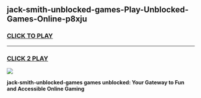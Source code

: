 
## jack-smith-unblocked-games-Play-Unblocked-Games-Online-p8xju
<h3>
<a href="https://premium76.site?title=jack-smith-unblocked-games&ref=25A">CLICK TO PLAY</a></h3>
<hr>

<h3>
<a href="https://premium76.site?title=jack-smith-unblocked-games&ref=25A">CLICK 2 PLAY</a>
  
</h3>

<a href="https://premium76.site?title=jack-smith-unblocked-games&ref=25A"><img src="https://clearcache.store/games.png"></a>


**jack-smith-unblocked-games games unblocked: Your Gateway to Fun and Accessible Online Gaming**
